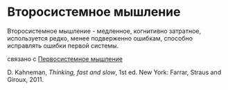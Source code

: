 # Второсистемное мышление
Второсистемное мышление - медленное, когнитивно затратное, используется редко, менее подверженно ошибкам, способно исправлять ошибки первой системы.

связано с [Первосистемное мышление](%D0%9F%D0%B5%D1%80%D0%B2%D0%BE%D1%81%D0%B8%D1%81%D1%82%D0%B5%D0%BC%D0%BD%D0%BE%D0%B5%20%D0%BC%D1%8B%D1%88%D0%BB%D0%B5%D0%BD%D0%B8%D0%B5)

D. Kahneman, _Thinking, fast and slow_, 1st ed. New York: Farrar, Straus and Giroux, 2011.